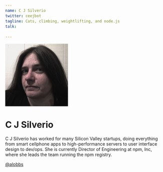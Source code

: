 ```yaml
---
name: C J Silverio
twitter: ceejbot
tagline: Cats, climbing, weightlifting, and node.js
talk:

---
```


![C J Silverio](/media/speakers/cj_silverio.jpg)

# C J Silverio
C J Silverio has worked for many Silicon Valley startups, doing everything from smart cellphone apps to high-performance servers to user interface design to dev/ops. She is currently Director of Engineering at npm, Inc, where she leads the team running the npm registry.

[@alobbs](https://twitter.com/alobbs)
